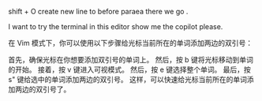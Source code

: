 shift + O create new line to before paraea
there we go .

I want to try the terminal in this editor
show me the copilot please.   

在 Vim 模式下，你可以使用以下步骤给光标当前所在的单词添加两边的双引号：

首先，确保光标在你想要添加双引号的单词上。
然后，按 b 键将光标移动到单词的开始。
接着，按 v 键进入可视模式。
然后，按 e 键选择整个单词。
最后，按 s" 键给选中的单词添加两边的双引号。
这样，可以快速给光标当前所在的单词添加两边的双引号了。
